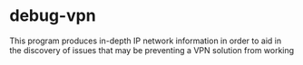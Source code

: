 # debug-vpn
This program produces in-depth IP network information in order to aid in the discovery of issues that may be preventing a VPN solution from working
